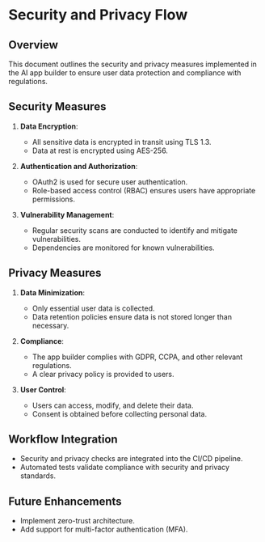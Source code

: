 # Security and Privacy Flow

## Overview
This document outlines the security and privacy measures implemented in the AI app builder to ensure user data protection and compliance with regulations.

## Security Measures
1. **Data Encryption**:
   - All sensitive data is encrypted in transit using TLS 1.3.
   - Data at rest is encrypted using AES-256.

2. **Authentication and Authorization**:
   - OAuth2 is used for secure user authentication.
   - Role-based access control (RBAC) ensures users have appropriate permissions.

3. **Vulnerability Management**:
   - Regular security scans are conducted to identify and mitigate vulnerabilities.
   - Dependencies are monitored for known vulnerabilities.

## Privacy Measures
1. **Data Minimization**:
   - Only essential user data is collected.
   - Data retention policies ensure data is not stored longer than necessary.

2. **Compliance**:
   - The app builder complies with GDPR, CCPA, and other relevant regulations.
   - A clear privacy policy is provided to users.

3. **User Control**:
   - Users can access, modify, and delete their data.
   - Consent is obtained before collecting personal data.

## Workflow Integration
- Security and privacy checks are integrated into the CI/CD pipeline.
- Automated tests validate compliance with security and privacy standards.

## Future Enhancements
- Implement zero-trust architecture.
- Add support for multi-factor authentication (MFA).
